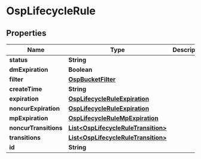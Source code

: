 # OspLifecycleRule

## Properties
Name | Type | Description | Notes
------------ | ------------- | ------------- | -------------
**status** | **String** |  |  [optional]
**dmExpiration** | **Boolean** |  |  [optional]
**filter** | [**OspBucketFilter**](OspBucketFilter.md) |  |  [optional]
**createTime** | **String** |  |  [optional]
**expiration** | [**OspLifecycleRuleExpiration**](OspLifecycleRuleExpiration.md) |  |  [optional]
**noncurExpiration** | [**OspLifecycleRuleExpiration**](OspLifecycleRuleExpiration.md) |  |  [optional]
**mpExpiration** | [**OspLifecycleRuleMpExpiration**](OspLifecycleRuleMpExpiration.md) |  |  [optional]
**noncurTransitions** | [**List&lt;OspLifecycleRuleTransition&gt;**](OspLifecycleRuleTransition.md) |  |  [optional]
**transitions** | [**List&lt;OspLifecycleRuleTransition&gt;**](OspLifecycleRuleTransition.md) |  |  [optional]
**id** | **String** |  |  [optional]
